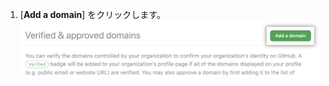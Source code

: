 1. [**Add a domain**] をクリックします。 ![[Add a domain] ボタン](/assets/images/help/organizations/add-a-domain-button.png)
